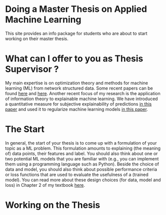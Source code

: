 # Doing a Master Thesis on Applied Machine Learning

This site provides an info package for students who are about to start working on their master thesis. 

# What can I offer to you as Thesis Supervisor ?

My main expertise is on optimization theory and methods for machine learning (ML) from network structured data. Some recent papers can be found [here](https://arxiv.org/abs/2105.12769) and 
[here](https://ieeexplore.ieee.org/document/9298875). Another recent focus of my research is the application of information theory to explainable machine learning. We have introduced a 
quantitative measure for subjective explainability of predictions [in this paper](https://ieeexplore.ieee.org/document/9089200) and used it to regularize machine learning models [in this paper](https://arxiv.org/abs/2009.01492). 

# The Start 

In general, the start of your thesis is to come up with a formulation of your topic as a ML problem. This formulation amounts to explaining (the meaning of) data points, their features and label. 
You should also think about one or two potential ML models that you are familiar with (e.g., you can implement them using a programming language such as Python). Beside the choice of 
data and model, you should also think about possible performance criteria or loss functions that are used to evaluate the usefulness of a (trained model). You can read more about these 
design choices (for data, model and loss) in Chapter 2 of my textbook [here](https://primo.aalto.fi/discovery/openurl?institution=358AALTO_INST&vid=358AALTO_INST:VU1&ctx_enc=info:ofi%2FencUTF-8&rft_val_fmt=info:ofi%2Fkev:fmt:book&rft.pub=Springer&ctx_tim=2023-08-06T18:10:37EEST&rft_id=info:doi%2F10.1007%2F978-981-16-8193-6&rfr_id=info:sid%2Fpure.atira.dk:pure&ctx_ver=Z39.88-2004&rft.isbn=978-981-16-8192-9&rft.btitle=Machine%20Learning&rft.genre=book&rft.aufirst=Alex&url_ctx_fmt=info:ofi%2Ffmt:kev:mtx:ctx&rft.aulast=Jung&url_ver=Z39.88-2004&rft.auinit=A&rft.date=2022). 

# Working on the Thesis 





